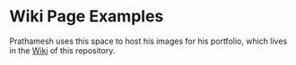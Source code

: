 # Wiki Page Examples
 Prathamesh uses this space to host his images for his portfolio, which lives in the <a href="https://github.com/PrathameshPotekar/Public-Repository/wiki">Wiki</a> of this repository.
